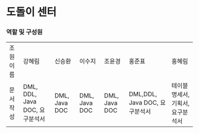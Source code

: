 # 도돌이 센터



### 역할 및 구성원
<table> 
  <tr>
      <td>조원 이름</td>
      <td>강혜림</td>
      <td>신승환</td>
      <td>이수지</td>
      <td>조윤경</td>
      <td>홍준표</td>
      <td>홍혜림</td>
  </tr>
   <tr>
      <td>문서 작성</td>
      <td>DML, DDL, Java DOC, 요구분석서</td>
      <td>DML, Java DOC</td, 요구분석서>
      <td>DML, Java DOC</td, 요구분석서>
      <td>DML, Java DOC</td, 요구분석서>
      <td>DML,DDL, Java DOC, 요구분석서 </td>
      <td>테이블 명세서, 기획서, 요구분석서</td>
  </tr>
</table>
